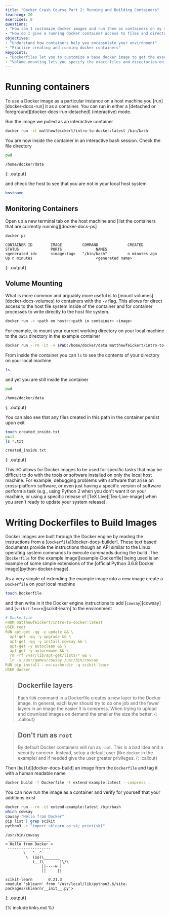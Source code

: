 ```yaml
---
title: "Docker Crash Course Part 2: Running and Building Containers"
teaching: 20
exercises: 0
questions:
- "How can I customize docker images and run them as containers on my machine?"
- "How do I give a running docker container access to files and directories on my machine?"
objectives:
- "Understand how containers help you encapsulate your environment"
- "Practice creating and running docker containers"
keypoints:
- "Dockerfiles let you to customize a base docker image to get the exact environment you want"
- "Volume-mounting lets you specify the exact files and directories on your machine that you want a running container to have access to"
---
```


# Running containers

To use a Docker image as a particular instance on a host machine you [run][docker-docs-run]
it as a container.
You can run in either a [detached or foreground][docker-docs-run-detached] (interactive) mode.

Run the image we pulled as an interactive container

~~~bash
docker run -it matthewfeickert/intro-to-docker:latest /bin/bash
~~~

You are now inside the container in an interactive bash session. Check the file directory

~~~bash
pwd
~~~

~~~
/home/docker/data
~~~
{: .output}

and check the host to see that you are not in your local host system

~~~bash
hostname
~~~

## Monitoring Containers

Open up a new terminal tab on the host machine and
[list the containers that are currently running][docker-docs-ps]

~~~bash
docker ps
~~~

~~~
CONTAINER ID        IMAGE         COMMAND             CREATED             STATUS              PORTS               NAMES
<generated id>      <image:tag>   "/bin/bash"         n minutes ago       Up n minutes                            <generated name>
~~~
{: .output}


## Volume Mounting

What is more common and arguably more useful is to [mount volumes][docker-docs-volumes] to
containers with the `-v` flag.
This allows for direct access to the host file system inside of the container and for
container processes to write directly to the host file system.

~~~bash
docker run -v <path on host>:<path in container> <image>
~~~

For example, to mount your current working directory on your local machine to the `data`
directory in the example container

~~~bash
docker run --rm -it -v $PWD:/home/docker/data matthewfeickert/intro-to-docker
~~~

From inside the container you can `ls` to see the contents of your directory on your local
machine

~~~bash
ls
~~~

and yet you are still inside the container

~~~bash
pwd
~~~

~~~
/home/docker/data
~~~
{: .output}

You can also see that any files created in this path in the container persist upon exit

~~~bash
touch created_inside.txt
exit
ls *.txt
~~~

~~~
created_inside.txt
~~~
{: .output}

This I/O allows for Docker images to be used for specific tasks that may be difficult to
do with the tools or software installed on only the local host machine.
For example, debugging problems with software that arise on cross-platform software, or
even just having a specific version of software perform a task (e.g., using Python 2 when
you don't want it on your machine, or using a specific release of
[TeX Live][Tex-Live-image] when you aren't ready to update your system release).


# Writing Dockerfiles to Build Images

Docker images are built through the Docker engine by reading the instructions from a
[`Dockerfile`][docker-docs-builder].
These text based documents provide the instructions though an API similar to the Linux
operating system commands to execute commands during the build.
The [`Dockerfile` for the example image][example-Dockerfile] being used is an example of
some simple extensions of the [official Python 3.6.8 Docker image][python-docker-image].

As a very simple of extending the example image into a new image create a `Dockerfile`
on your local machine

~~~bash
touch Dockerfile
~~~

and then write in it the Docker engine instructions to add [`cowsay`][cowsay] and
[`scikit-learn`][scikit-learn] to the environment

~~~yaml
# Dockerfile
FROM matthewfeickert/intro-to-docker:latest
USER root
RUN apt-get -qq -y update && \
  apt-get -qq -y upgrade && \
  apt-get -qq -y install cowsay && \
  apt-get -y autoclean && \
  apt-get -y autoremove && \
  rm -rf /var/lib/apt-get/lists/* && \
  ln -s /usr/games/cowsay /usr/bin/cowsay
RUN pip install --no-cache-dir -q scikit-learn
USER docker
~~~

> ## Dockerfile layers
>
>Each `RUN` command in a Dockerfile creates a new layer to the Docker image.
>In general, each layer should try to do one job and the fewer layers in an image
> the easier it is compress. When trying to upload and download images on demand the
> smaller the size the better.
{: .callout}

> ## Don't run as `root`
>
>By default Docker containers will run as `root`. This is a bad idea and a security concern.
>Instead, setup a default user (like `docker` in the example) and if needed give the user
>greater privileges.
{: .callout}

Then [`build`][docker-docs-build] an image from the `Dockerfile` and tag it with a human
readable name

~~~bash
docker build -f Dockerfile -t extend-example:latest --compress .
~~~

You can now run the image as a container and verify for yourself that your additions exist

~~~bash
docker run --rm -it extend-example:latest /bin/bash
which cowsay
cowsay "Hello from Docker"
pip list | grep scikit
python3 -c "import sklearn as sk; print(sk)"
~~~


~~~
/usr/bin/cowsay
 ___________________
< Hello from Docker >
 -------------------
        \   ^__^
         \  (oo)\_______
            (__)\       )\/\
                ||----w |
                ||     ||

scikit-learn       0.21.3
<module 'sklearn' from '/usr/local/lib/python3.6/site-packages/sklearn/__init__.py'>
~~~
{: .output}

{% include links.md %}
